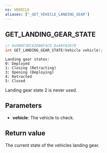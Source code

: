 ```yaml
---
ns: VEHICLE
aliases: ["_GET_VEHICLE_LANDING_GEAR"]
---
```

## GET_LANDING_GEAR_STATE

```c
// 0x9B0F3DCA3DB0F4CD 0xA6F02670
int GET_LANDING_GEAR_STATE(Vehicle vehicle);
```

```
Landing gear states:  
0: Deployed  
1: Closing (Retracting)
3: Opening (Deploying)
4: Retracted  
5: Closed
```

Landing gear state 2 is never used.

## Parameters
* **vehicle**: The vehicle to check.

## Return value
The current state of the vehicles landing gear.
